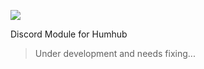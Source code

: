 ![](https://github.com/Felli/humhub-discordapp-module/blob/dev/Discord-Logo%2BWordmark-Color.png)

Discord Module for Humhub

> Under development and needs fixing...

